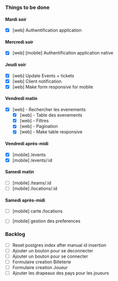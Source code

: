 

### Things to be done

#### Mardi soir
- [x] [web] Authentification application 
#### Mercredi soir 
- [x] [web] [mobile] Authentification application native
#### Jeudi soir
- [x] [web] Update Events  + tickets
- [x] [web] Client notification
- [x] [web] Make form responsive for mobile
#### Vendredi matin
- [x] [web] - Rechercher les evenements
  - [x] [web] - Table des evenements
  - [x] [web] - Filtres
  - [x] [web] - Pagination
  - [x] [web] - Make table responsive
#### Vendredi après-midi
- [x] [mobile] /events
- [x] [mobile] /events/:id
#### Samedi matin
- [ ] [mobile]  /teams/:id
- [ ] [mobile]  /locations/:id
#### Samedi après-midi
- [ ] [mobile] carte /locations
- [ ] [mobile] gestion des preferences

 
### Backlog 
- [ ] Reset postgres index after manual id insertion 
- [ ] Ajouter un bouton pour se deconnecter
- [ ] Ajouter un bouton pour se connecter
- [ ] Formulaire creation Billeterie
- [ ] Formulaire creation Joueur 
- [ ] Ajouter les drapeaux des pays pour les joueurs
